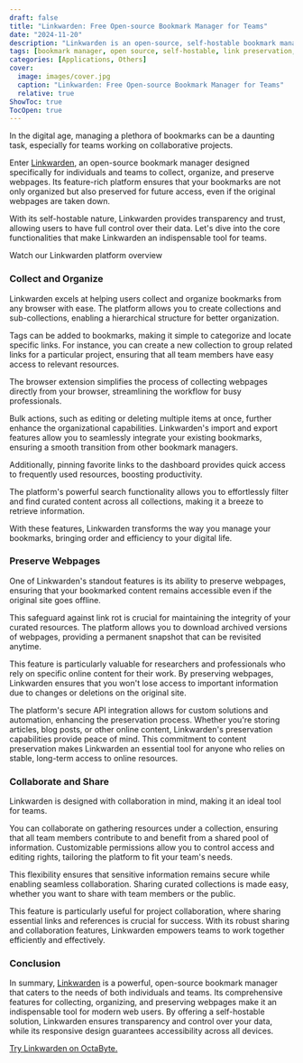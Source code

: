 ```yaml
---
draft: false
title: "Linkwarden: Free Open-source Bookmark Manager for Teams"
date: "2024-11-20"
description: "Linkwarden is an open-source, self-hostable bookmark manager for individuals and teams. It helps collect, organize, and preserve webpages with features like collections, tags, bulk actions, and webpage archiving. Linkwarden supports collaboration through customizable permissions and easy sharing, ensuring seamless teamwork and long-term access to curated content."
tags: [bookmark manager, open source, self-hostable, link preservation, collaboration, team productivity, webpage archiving, data organization, browser extension, link sharing]
categories: [Applications, Others]
cover:
  image: images/cover.jpg
  caption: "Linkwarden: Free Open-source Bookmark Manager for Teams"
  relative: true
ShowToc: true
TocOpen: true
---
```



In the digital age, managing a plethora of bookmarks can be a daunting task, especially for teams working on collaborative projects. 

Enter [Linkwarden](https://octabyte.io/applications/others/linkwarden), an open\-source bookmark manager designed specifically for individuals and teams to collect, organize, and preserve webpages. Its feature\-rich platform ensures that your bookmarks are not only organized but also preserved for future access, even if the original webpages are taken down. 

With its self\-hostable nature, Linkwarden provides transparency and trust, allowing users to have full control over their data. Let's dive into the core functionalities that make Linkwarden an indispensable tool for teams.



Watch our Linkwarden platform overview



### Collect and Organize

Linkwarden excels at helping users collect and organize bookmarks from any browser with ease. The platform allows you to create collections and sub\-collections, enabling a hierarchical structure for better organization. 

Tags can be added to bookmarks, making it simple to categorize and locate specific links. For instance, you can create a new collection to group related links for a particular project, ensuring that all team members have easy access to relevant resources. 

The browser extension simplifies the process of collecting webpages directly from your browser, streamlining the workflow for busy professionals. 

Bulk actions, such as editing or deleting multiple items at once, further enhance the organizational capabilities. Linkwarden's import and export features allow you to seamlessly integrate your existing bookmarks, ensuring a smooth transition from other bookmark managers. 

Additionally, pinning favorite links to the dashboard provides quick access to frequently used resources, boosting productivity. 

The platform's powerful search functionality allows you to effortlessly filter and find curated content across all collections, making it a breeze to retrieve information. 

With these features, Linkwarden transforms the way you manage your bookmarks, bringing order and efficiency to your digital life.

### Preserve Webpages

One of Linkwarden's standout features is its ability to preserve webpages, ensuring that your bookmarked content remains accessible even if the original site goes offline. 

This safeguard against link rot is crucial for maintaining the integrity of your curated resources. The platform allows you to download archived versions of webpages, providing a permanent snapshot that can be revisited anytime.

This feature is particularly valuable for researchers and professionals who rely on specific online content for their work. By preserving webpages, Linkwarden ensures that you won't lose access to important information due to changes or deletions on the original site.

The platform's secure API integration allows for custom solutions and automation, enhancing the preservation process. Whether you're storing articles, blog posts, or other online content, Linkwarden's preservation capabilities provide peace of mind. This commitment to content preservation makes Linkwarden an essential tool for anyone who relies on stable, long\-term access to online resources.

### Collaborate and Share

Linkwarden is designed with collaboration in mind, making it an ideal tool for teams. 

You can collaborate on gathering resources under a collection, ensuring that all team members contribute to and benefit from a shared pool of information. Customizable permissions allow you to control access and editing rights, tailoring the platform to fit your team's needs. 

This flexibility ensures that sensitive information remains secure while enabling seamless collaboration. Sharing curated collections is made easy, whether you want to share with team members or the public. 

This feature is particularly useful for project collaboration, where sharing essential links and references is crucial for success. With its robust sharing and collaboration features, Linkwarden empowers teams to work together efficiently and effectively.

### Conclusion

In summary, [Linkwarden](https://octabyte.io/applications/others/linkwarden) is a powerful, open\-source bookmark manager that caters to the needs of both individuals and teams. Its comprehensive features for collecting, organizing, and preserving webpages make it an indispensable tool for modern web users. By offering a self\-hostable solution, Linkwarden ensures transparency and control over your data, while its responsive design guarantees accessibility across all devices. 

[Try Linkwarden on OctaByte.](https://octabyte.io/applications/others/linkwarden)



